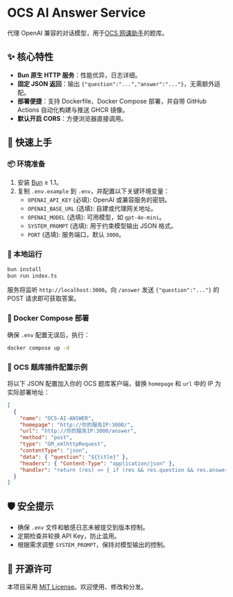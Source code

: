 # OCS AI Answer Service

代理 OpenAI 兼容的对话模型，用于[OCS 网课助手](https://docs.ocsjs.com)的题库。

## ✨ 核心特性

-   **Bun 原生 HTTP 服务**：性能优异，日志详细。
-   **固定 JSON 返回**：输出 `{"question":"...","answer":"..."}`，无需额外适配。
-   **部署便捷**：支持 Dockerfile、Docker Compose 部署，并自带 GitHub Actions 自动化构建与推送 GHCR 镜像。
-   **默认开启 CORS**：方便浏览器直接调用。

## 🚀 快速上手

### 📦 环境准备

1.  安装 [Bun](https://bun.sh/) ≥ 1.1。
2.  复制 `.env.example` 到 `.env`，并配置以下关键环境变量：
    -   `OPENAI_API_KEY` (必填): OpenAI 或兼容服务的密钥。
    -   `OPENAI_BASE_URL` (选填): 自建或代理网关地址。
    -   `OPENAI_MODEL` (选填): 可用模型，如 `gpt-4o-mini`。
    -   `SYSTEM_PROMPT` (选填): 用于约束模型输出 JSON 格式。
    -   `PORT` (选填): 服务端口，默认 `3000`。

### 🏃 本地运行

```bash
bun install
bun run index.ts
```

服务将监听 `http://localhost:3000`。向 `/answer` 发送 `{"question":"..."}` 的 POST 请求即可获取答案。

### 🐳 Docker Compose 部署

确保 `.env` 配置无误后，执行：

```bash
docker compose up -d
```

### 🔗 OCS 题库插件配置示例

将以下 JSON 配置加入你的 OCS 题库客户端，替换 `homepage` 和 `url` 中的 IP 为实际部署地址：

```json
[
  {
    "name": "OCS-AI-ANSWER",
    "homepage": "http://你的服务IP:3000/",
    "url": "http://你的服务IP:3000/answer",
    "method": "post",
    "type": "GM_xmlhttpRequest",
    "contentType": "json",
    "data": { "question": "${title}" },
    "headers": { "Content-Type": "application/json" },
    "handler": "return (res) => { if (res && res.question && res.answer) { return [res.question, res.answer]; } else if (res && res.error) { return ['AI题库错误: ' + res.error, undefined]; } return undefined; }"
  }
]
```

## 🛡️ 安全提示

-   确保 `.env` 文件和敏感日志未被提交到版本控制。
-   定期检查并轮换 API Key，防止滥用。
-   根据需求调整 `SYSTEM_PROMPT`，保持对模型输出的控制。

## 📄 开源许可

本项目采用 [MIT License](LICENSE)。欢迎使用、修改和分发。

